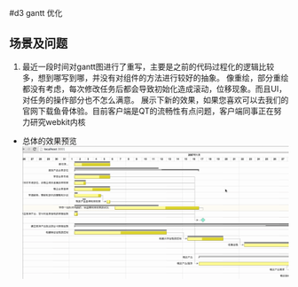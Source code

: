 #d3 gantt 优化

## 场景及问题
1. 最近一段时间对gantt图进行了重写，主要是之前的代码过程化的逻辑比较多，想到哪写到哪，并没有对组件的方法进行较好的抽象。
像重绘，部分重绘都没有考虑，每次修改任务后都会导致初始化造成滚动，位移现象。而且UI，对任务的操作部分也不怎么满意。
展示下新的效果，如果您喜欢可以去我们的官网下载鱼骨体验。目前客户端是QT的流畅性有点问题，客户端同事正在努力研究webkit内核

* 总体的效果预览
![ls](gantt.gif)

